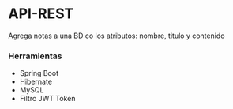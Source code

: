 # API-REST

<p>Agrega notas a una BD co los atributos: nombre, titulo y contenido</p> 

<h3>Herramientas</h3>

<ul>
  <li>Spring Boot</li>
  <li>Hibernate</li>
  <li>MySQL</li>
  <li>Filtro JWT Token</li>
</ul>

